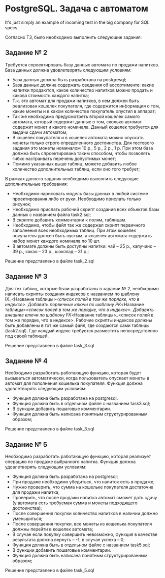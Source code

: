 # PostgreSQL. Задача с автоматом
It's just simply an example of incoming test in the big company for SQL specs.  

Согласно ТЗ, было необходимо выполнить следующие задания:

## <b>Задание № 2</b>

Требуется спроектировать базу данных автомата по продажи напитков.
База данных должна удовлетворять следующим условиям:
  - База данных должна быть разработана на  postgresql;
  - База данных должна содержать сведения об ассортименте: какие напитки продаются, какое количество напитков можно продать и какова стоимость каждого напитка;
  - Т.к. это автомат для продажи напитков, в нем должен быть реализован кошелек покупателя, где содержится информация о том, какие монеты и в каком количестве покупатель опустил в аппарат;
  - Так же необходимо предусмотреть второй кошелек самого автомата, который содержит данные о том, сколько автомат содержит монет и какого номинала. Данный кошелек требуется для выдачи сдачи автоматом;
  - В кошелек покупателя и в кошелек автомата можно опускать монеты только строго определенного достоинства. Для тестового задания это монеты номиналом 10 р., 5 р., 2 р., 1 р. При этом база должна быть спроектирована таким способом, чтобы позволять гибко настраивать перечень допустимых монет;
  - Помимо указанных выше таблиц, можете добавить любое количество дополнительных таблиц, если оно того требует;

В рамках данного задания необходимо выполнить следующие дополнительные требования:
  - Необходимо нарисовать модель базы данных в любой системе проектирования либо от руки. Необходимо прислать только рисунок;
  - Необходимо прислать рабочий скрипт создания всех объектов базы данных с названием файла task2.sql;
  - В скрипте добавить комментарии к полям, таблицам.
  - Необходимо, чтобы файл так же содержал скрипт первичного заполнения всех необходимых таблиц. При этом кошелек покупателя должен быть пустым, a кошелек автомата содержать набор монет каждого номинала по 10 шт. 
  - В автомате должны быть доступны напитки: чай – 25 р., капучино – 39 р., какао – 23 р., шоколад – 31 р.;

Решение представлено в файле task_2.sql

## <b>Задание № 3</b>

Для тех таблиц, которые были разработаны в задании № 2, необходимо написать скрипты создания индексов с названием по шаблону IX_<Название таблицы>_<список полей в том же порядке, что в индексе>.
Добавить первичные ключи по шаблону PK_<Название таблицы>_<список полей в том же порядке, что в индексе>.
Добавить внешние ключи по шаблону FK_<Название таблицы>_<список полей в том же порядке, что в индексе>.
Рабочие скрипты индексов должны быть добавлены в тот же самый файл, где создаются сами таблицы (task2.sql). Где каждый индекс требуется разместить непосредственно под своей таблицей.

Решение представлено в файле task_3.sql

## <b>Задание № 4</b>

Необходимо разработать работающую функцию, которая будет вызываться автоматически, когда пользователь опускает монеты в автомат для пополнения кошелька покупателя.
Функция должна удовлетворять следующим условиям:
  - Функция должна быть разработана на postgresql.
  - Функция должна быть в отдельном файле c названием task3.sql;
  - В функции добавить пошаговые комментарии.
  - Функция должна быть написана понятным структурированным образом;

Решение представлено в файле task_3.sql

## <b>Задание № 5</b>

Необходимо разработать работающую функцию, которая реализует операцию по продаже выбранного напитка. 
Функция должна удовлетворять следующим условиям:
  - Функция должна быть разработана на postgresql;
  - При продаже необходимо убедиться, что напиток есть в продаже;
  - Нужно проверить, что сумма на кошельке покупателя достаточна для продажи напитка;
  - Проверить, что после продажи напитка автомат сможет дать сдачу (у автомата есть требуемая сумма и монеты подходящего достоинства);
  - После совершения покупки количество напитков в наличии должно уменьшиться;
  - После совершения покупки, все монеты из кошелька покупателя должны перейти в кошелек автомата;
  - В случае если покупку совершить невозможно, функция в качестве результата должна вернуть – -1, в случае успеха – 0;
  - Функция должна быть в отдельном файле c названием task5.sql;
  - В функции добавить пошаговые комментарии.
  - Функция должна быть написана понятным структурированным образом;
    
Решение представлено в файле task_5.sql
